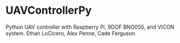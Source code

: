 # UAVControllerPy
Python UAV controller with Raspberry Pi, 9DOF BNO055, and VICON system.
Ethan LoCicero, Alex Penne, Cade Ferguson
